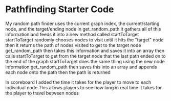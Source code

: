 # Pathfinding Starter Code
My random path finder uses the current graph index, the current/starting node, and the target/ending node
In get_random_path it gathers all of this information and feeds it into a new method called startToTarget
    startToTarget randomly chooses nodes to visit until it hits the "target" node 
    then it returns the path of nodes visited to get to the target node
get_random_path then takes this information and saves it into an array 
then calls startToTarget to get from the target node that the last path ended on to the end of the graph
    startToTarget does the same thing using the new node information
get_random_path then saves this into an array and appends each node onto the path
then the path is returned 

In scoreboard I added the time it takes for the player to move to each individual node
This allows players to see how long in real time it takes for the player to travel between nodes